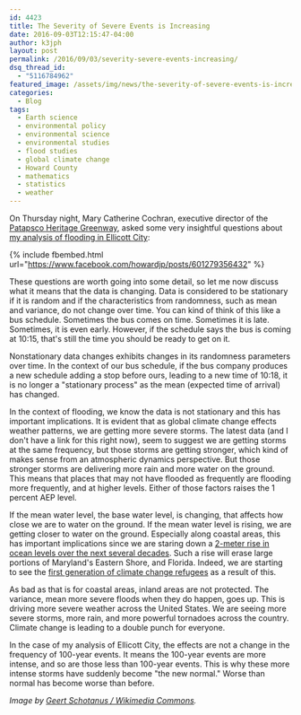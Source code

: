 ```yaml
---
id: 4423
title: The Severity of Severe Events is Increasing
date: 2016-09-03T12:15:47-04:00
author: k3jph
layout: post
permalink: /2016/09/03/severity-severe-events-increasing/
dsq_thread_id:
  - "5116784962"
featured_image: /assets/img/news/the-severity-of-severe-events-is-increasing.webp
categories:
  - Blog
tags:
  - Earth science
  - environmental policy
  - environmental science
  - environmental studies
  - flood studies
  - global climate change
  - Howard County
  - mathematics
  - statistics
  - weather
---
```

On Thursday night, Mary Catherine Cochran, executive director of
the [Patapsco Heritage Greenway](http://patapscoheritagegreenway.org/),
asked some very insightful questions about [my analysis of flooding
in Ellicott
City](/2016/08/09/statistical-likelihood-extreme-events-ellicott-city-floods):

{% include fbembed.html url="https://www.facebook.com/howardjp/posts/601279356432" %}

These questions are worth going into some detail, so let me now
discuss what it means that the data is changing.  Data is considered
to be stationary if it is random and if the characteristics from
randomness, such as mean and variance, do not change over time.
You can kind of think of this like a bus schedule.  Sometimes the
bus comes on time.  Sometimes it is late.  Sometimes, it is even
early.  However, if the schedule says the bus is coming at 10:15,
that's still the time you should be ready to get on it.

Nonstationary data changes exhibits changes in its randomness
parameters over time.  In the context of our bus schedule, if the
bus company produces a new schedule adding a stop before ours,
leading to a new time of 10:18, it is no longer a "stationary
process" as the mean (expected time of arrival) has changed.

In the context of flooding, we know the data is not stationary and
this has important implications.  It is evident that as global
climate change effects weather patterns, we are getting more severe
storms.  The latest data (and I don't have a link for this right
now), seem to suggest we are getting storms at the same frequency,
but those storms are getting stronger, which kind of makes sense
from an atmospheric dynamics perspective.  But those stronger storms
are delivering more rain and more water on the ground.  This means
that places that may not have flooded as frequently are flooding
more frequently, and at higher levels.  Either of those factors
raises the 1 percent AEP level.

If the
mean water level, the base water level, is changing, that affects
how close we are to water on the ground.  If the mean water level
is rising, we are getting closer to water on the ground.  Especially
along coastal areas, this has important implications since we are
staring down a [2-meter rise in ocean levels over the next several
decades](https://coast.noaa.gov/digitalcoast/tools/slr).  Such a
rise will erase large portions of Maryland's Eastern Shore, and
Florida.  Indeed, we are starting to see the [first generation of
climate change
refugees](http://www.nytimes.com/2016/05/03/us/resettling-the-first-american-climate-refugees.html)
as a result of this.

As bad as that is for coastal areas, inland areas are not protected.
The variance, mean more severe floods when they do happen, goes up.
This is driving more severe weather across the United States.  We
are seeing more severe storms, more rain, and more powerful tornadoes
across the country.  Climate change is leading to a double punch
for everyone.

In the case of my analysis of Ellicott City, the effects are not a
change in the frequency of 100-year events.  It means the 100-year
events are more intense, and so are those less than 100-year events.
This is why these more intense storms have suddenly become "the new
normal."  Worse than normal has become worse than before.

_Image by [Geert Schotanus / Wikimedia
Commons](https://commons.wikimedia.org/wiki/File:Sea_wall_at_Saint_Jean_de_Luz.webp)._
